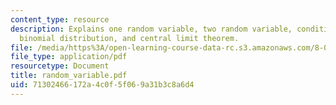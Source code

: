 ```yaml
---
content_type: resource
description: Explains one random variable, two random variable, conditional randomness,
  binomial distribution, and central limit theorem.
file: /media/https%3A/open-learning-course-data-rc.s3.amazonaws.com/8-08-statistical-physics-ii-spring-2005/71302466172a4c0f5f069a31b3c8a6d4_random_variable.pdf
file_type: application/pdf
resourcetype: Document
title: random_variable.pdf
uid: 71302466-172a-4c0f-5f06-9a31b3c8a6d4
---
```

